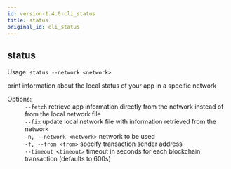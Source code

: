 ```yaml
---
id: version-1.4.0-cli_status
title: status
original_id: cli_status
---
```


<div class="cli-command"><h2 class="cli-title">status</h2><p class="cli-usage">Usage: <code>status --network &lt;network&gt;</code></p><p>print information about the local status of your app in a specific network<br/></p><dl><dt><span>Options:</span></dt><dd><div><code>--fetch</code> retrieve app information directly from the network instead of from the local network file</div><div><code>--fix</code> update local network file with information retrieved from the network</div><div><code>-n, --network &lt;network&gt;</code> network to be used</div><div><code>-f, --from &lt;from&gt;</code> specify transaction sender address</div><div><code>--timeout &lt;timeout&gt;</code> timeout in seconds for each blockchain transaction (defaults to 600s)</div></dd></dl></div>
